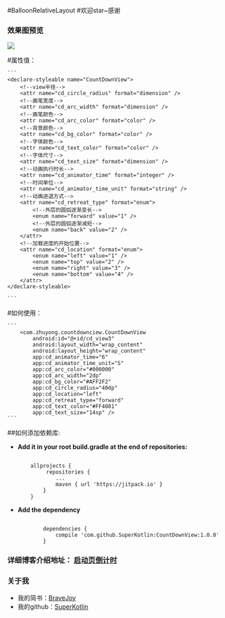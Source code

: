 #BalloonRelativeLayout
#欢迎star~感谢
### 效果图预览
![](/art/countdownviewx.gif)

#属性值：

	```
    <declare-styleable name="CountDownView">
        <!--view半径-->
        <attr name="cd_circle_radius" format="dimension" />
        <!--画笔宽度-->
        <attr name="cd_arc_width" format="dimension" />
        <!--画笔颜色-->
        <attr name="cd_arc_color" format="color" />
        <!--背景颜色-->
        <attr name="cd_bg_color" format="color" />
        <!--字体颜色-->
        <attr name="cd_text_color" format="color" />
        <!--字体尺寸-->
        <attr name="cd_text_size" format="dimension" />
        <!--动画执行时长-->
        <attr name="cd_animator_time" format="integer" />
        <!--时间单位-->
        <attr name="cd_animator_time_unit" format="string" />
        <!--动画进退方式-->
        <attr name="cd_retreat_type" format="enum">
            <!--外层的圆弧逐渐变长-->
            <enum name="forward" value="1" />
            <!--外层的圆弧逐渐减短-->
            <enum name="back" value="2" />
        </attr>
        <!--加载进度的开始位置-->
        <attr name="cd_location" format="enum">
            <enum name="left" value="1" />
            <enum name="top" value="2" />
            <enum name="right" value="3" />
            <enum name="bottom" value="4" />
        </attr>
    </declare-styleable>

	```

#如何使用：

	```
        <com.zhuyong.countdownciew.CountDownView
            android:id="@+id/cd_view3"
            android:layout_width="wrap_content"
            android:layout_height="wrap_content"
            app:cd_animator_time="6"
            app:cd_animator_time_unit="S"
            app:cd_arc_color="#000000"
            app:cd_arc_width="2dp"
            app:cd_bg_color="#AFF2F2"
            app:cd_circle_radius="40dp"
            app:cd_location="left"
            app:cd_retreat_type="forward"
            app:cd_text_color="#FF4081"
            app:cd_text_size="14sp" />
	```

##如何添加依赖库:

 - **Add it in your root build.gradle at the end of repositories:**

	```

	    allprojects {
		  	 repositories {
				...
				maven { url 'https://jitpack.io' }
			}
	    }

	```


 -  **Add the dependency**
	
	```

			dependencies {
	        	compile 'com.github.SuperKotlin:CountDownView:1.0.0'
			}

	```



### 详细博客介绍地址： [启动页倒计时](http://www.jianshu.com/p/619cc65d66a5)

### 关于我
 - 我的简书：[BraveJoy](http://www.jianshu.com/users/c96d2a9d160f/timeline)
 - 我的github：[SuperKotlin](https://github.com/SuperKotlin)